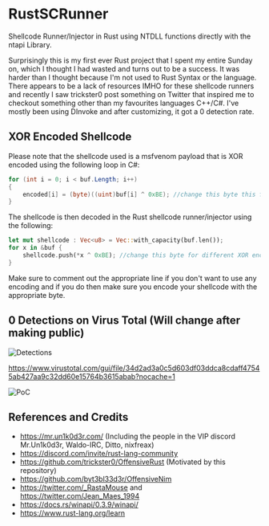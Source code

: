 # RustSCRunner

Shellcode Runner/Injector in Rust using NTDLL functions directly with the ntapi Library.

Surprisingly this is my first ever Rust project that I spent my entire Sunday on, which I thought I had wasted and turns out to be a success. It was harder than I thought because I'm not used to Rust Syntax or the language. There appears to be a lack of resources IMHO for these shellcode runners and recently I saw trickster0 post something on Twitter that inspired me to checkout something other than my favourites languages C++/C#. I've mostly been using DInvoke and after customizing, it got a 0 detection rate.


## XOR Encoded Shellcode

Please note that the shellcode used is a msfvenom payload that is XOR encoded using the following loop in C#:

```csharp
for (int i = 0; i < buf.Length; i++)
{
    encoded[i] = (byte)((uint)buf[i] ^ 0xBE); //change this byte this for different XOR encoding.
}
```

The shellcode is then decoded in the Rust shellcode runner/injector using the following:
```rust
let mut shellcode : Vec<u8> = Vec::with_capacity(buf.len());
for x in &buf {
    shellcode.push(*x ^ 0xBE); //change this byte for different XOR encoding.
}
```

Make sure to comment out the appropriate line if you don't want to use any encoding and if you do then make sure you encode your shellcode with the appropriate byte.

## 0 Detections on Virus Total (Will change after making public)

![Detections](https://github.com/memN0ps/RustSCRunner/blob/main/Detections.PNG)

https://www.virustotal.com/gui/file/34d2ad3a0c5d603df03ddca8cdaff47545ab427aa9c32dd60e15764b3615abab?nocache=1


![PoC](https://github.com/memN0ps/RustSCRunner/blob/main/PoC.PNG)


## References and Credits

* https://mr.un1k0d3r.com/ (Including the people in the VIP discord Mr.Un1k0d3r, Waldo-IRC, Ditto, nixfreax)
* https://discord.com/invite/rust-lang-community
* https://github.com/trickster0/OffensiveRust (Motivated by this repository)
* https://github.com/byt3bl33d3r/OffensiveNim
* https://twitter.com/_RastaMouse and https://twitter.com/Jean_Maes_1994
* https://docs.rs/winapi/0.3.9/winapi/
* https://www.rust-lang.org/learn